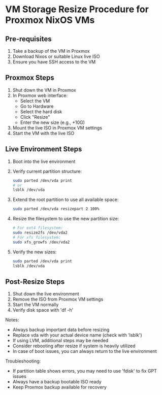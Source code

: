 # VM Storage Resize Procedure for Proxmox NixOS VMs

## Pre-requisites
1. Take a backup of the VM in Proxmox
2. Download Nixos or suitable Linux live ISO
3. Ensure you have SSH access to the VM

## Proxmox Steps
1. Shut down the VM in Proxmox
2. In Proxmox web interface:
   - Select the VM
   - Go to Hardware
   - Select the hard disk
   - Click "Resize"
   - Enter the new size (e.g., +10G)
3. Mount the live ISO in Proxmox VM settings
4. Start the VM with the live ISO

## Live Environment Steps
1. Boot into the live environment
2. Verify current partition structure:
   ```bash
   sudo parted /dev/vda print
   # or
   lsblk /dev/vda
   ```

3. Extend the root partition to use all available space:
   ```bash
   sudo parted /dev/vda resizepart 2 100%
   ```

4. Resize the filesystem to use the new partition size:
   ```bash
   # For ext4 filesystem:
   sudo resize2fs /dev/vda2
   # For xfs filesystem:
   sudo xfs_growfs /dev/vda2
   ```

5. Verify the new sizes:
   ```bash
   sudo parted /dev/vda print
   lsblk /dev/vda
   ```

## Post-Resize Steps
1. Shut down the live environment
2. Remove the ISO from Proxmox VM settings
3. Start the VM normally
4. Verify disk space with 'df -h'

Notes:
- Always backup important data before resizing
- Replace vda with your actual device name (check with 'lsblk')
- If using LVM, additional steps may be needed
- Consider rebooting after resize if system is heavily utilized
- In case of boot issues, you can always return to the live environment

Troubleshooting:
- If partition table shows errors, you may need to use 'fdisk' to fix GPT issues
- Always have a backup bootable ISO ready
- Keep Proxmox backup available for recovery
